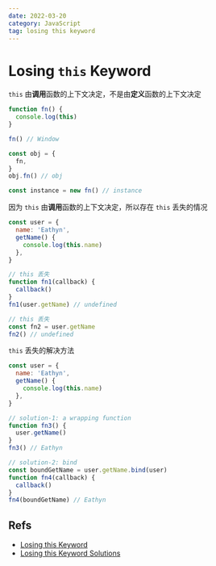 ```yaml
---
date: 2022-03-20
category: JavaScript
tag: losing this keyword
---
```


# Losing `this` Keyword

`this` 由**调用**函数的上下文决定，不是由**定义**函数的上下文决定

```js
function fn() {
  console.log(this)
}

fn() // Window

const obj = {
  fn,
}
obj.fn() // obj

const instance = new fn() // instance
```

因为 `this` 由**调用**函数的上下文决定，所以存在 `this` 丢失的情况

```js
const user = {
  name: 'Eathyn',
  getName() {
    console.log(this.name)
  },
}

// this 丢失
function fn1(callback) {
  callback()
}
fn1(user.getName) // undefined

// this 丢失
const fn2 = user.getName
fn2() // undefined
```

`this` 丢失的解决方法

```js
const user = {
  name: 'Eathyn',
  getName() {
    console.log(this.name)
  },
}

// solution-1: a wrapping function
function fn3() {
  user.getName()
}
fn3() // Eathyn

// solution-2: bind
const boundGetName = user.getName.bind(user)
function fn4(callback) {
  callback()
}
fn4(boundGetName) // Eathyn
```

## Refs

- [Losing this Keyword](https://stackoverflow.com/a/20279485/9863318)
- [Losing this Keyword Solutions](https://javascript.info/bind)
